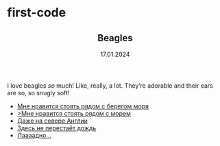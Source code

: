 # first-code
<html>
 <head>
   <title>Title</title>
   <meta http-equiv="Content-Type" content="text / html; charset=utf-8">
 </head>
 <body> 
<article>
  <header>
    <h1>Beagles</h1>
    <time>17.01.2024</time>
  </header>
  <p>I love beagles <em>so</em> much! Like, really, a lot. They’re adorable and their ears are so, so snugly soft!</p>
 <ul>
          <li><a href="#">Мне нравится стоять рядом с берегом моря</a></li>
          <li><a href="#">>Мне нравится стоять рядом с морем</a></li>
          <li><a href="#">Даже на севере Англии</a></li>
          <li><a href="#">Здесь не перестаёт дождь</a></li>
          <li><a href="#">Лаааадно...</a></li>
        </ul>

</article>
 </body> 
</html>
